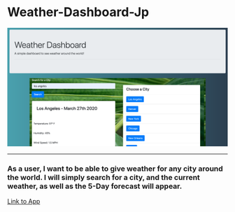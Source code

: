 # Weather-Dashboard-Jp

<img src="https://raw.githubusercontent.com/jcbpetersen1995/Weather-Dashboard-Jp/master/Screen%20Shot%202020-03-27%20at%209.58.14%20AM.png" alt="screenshot">
<hr>
<h3>As a user, I want to be able to give weather for any city around the world. I will simply search for a city, and the current weather, as well as the 5-Day forecast will appear.</h3>


<a href="https://jcbpetersen1995.github.io/Weather-Dashboard-Jp/">Link to App</a>
